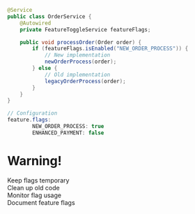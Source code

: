 ```java
@Service
public class OrderService {
    @Autowired
    private FeatureToggleService featureFlags;

    public void processOrder(Order order) {
        if (featureFlags.isEnabled("NEW_ORDER_PROCESS")) {
            // New implementation
            newOrderProcess(order);
        } else {
            // Old implementation
            legacyOrderProcess(order);
        }
    }
}

// Configuration
feature.flags:
        NEW_ORDER_PROCESS: true
        ENHANCED_PAYMENT: false

```

# Warning!
Keep flags temporary \
Clean up old code \
Monitor flag usage \
Document feature flags
